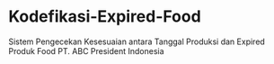 # Kodefikasi-Expired-Food
Sistem Pengecekan Kesesuaian antara Tanggal Produksi dan Expired Produk Food PT. ABC President Indonesia
